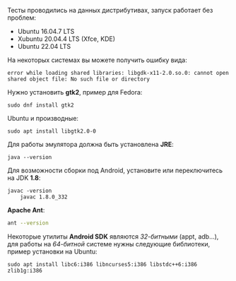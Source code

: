 Тесты проводились на данных дистрибутивах, запуск работает без проблем:

- Ubuntu 16.04.7 LTS
- Xubuntu 20.04.4 LTS (Xfce, KDE)
- Ubuntu 22.04 LTS


На некоторых системах вы можете получить ошибку вида:

```
error while loading shared libraries: libgdk-x11-2.0.so.0: cannot open shared object file: No such file or directory
```

Нужно установить **gtk2**, пример для Fedora:

```
sudo dnf install gtk2
```

Ubuntu и производные:

```
sudo apt install libgtk2.0-0
```

Для работы эмулятора должна быть установлена **JRE**:

```
java --version
```

Для возможности сборки под Android, установите или переключитесь на JDK **1.8**:

```
javac -version
    javac 1.8.0_332
```

**Apache Ant**:

``` bash
ant --version
```

Некоторые утилиты **Android SDK** являются *32-битными* (appt, adb...), для работы на *64-битной* системе нужны следующие библиотеки, пример установки на Ubuntu:

```
sudo apt install libc6:i386 libncurses5:i386 libstdc++6:i386 zlib1g:i386
```
